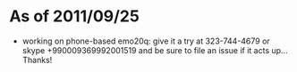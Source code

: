 # As of 2011/09/25 #

  * working on phone-based emo20q: give it a try at 323-744-4679 or skype +990009369992001519 and be sure to file an issue if it acts up... Thanks!